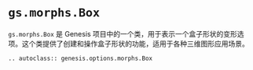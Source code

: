 # `gs.morphs.Box`

`gs.morphs.Box` 是 Genesis 项目中的一个类，用于表示一个盒子形状的变形选项。这个类提供了创建和操作盒子形状的功能，适用于各种三维图形应用场景。

```{eval-rst}  
.. autoclass:: genesis.options.morphs.Box
```
